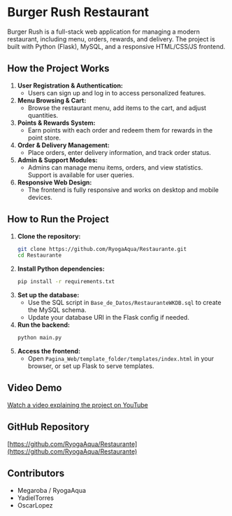 ﻿# Burger Rush Restaurant

Burger Rush is a full-stack web application for managing a modern restaurant, including menu, orders, rewards, and delivery. The project is built with Python (Flask), MySQL, and a responsive HTML/CSS/JS frontend.

## How the Project Works
1. **User Registration & Authentication:**
   - Users can sign up and log in to access personalized features.
2. **Menu Browsing & Cart:**
   - Browse the restaurant menu, add items to the cart, and adjust quantities.
3. **Points & Rewards System:**
   - Earn points with each order and redeem them for rewards in the point store.
4. **Order & Delivery Management:**
   - Place orders, enter delivery information, and track order status.
5. **Admin & Support Modules:**
   - Admins can manage menu items, orders, and view statistics. Support is available for user queries.
6. **Responsive Web Design:**
   - The frontend is fully responsive and works on desktop and mobile devices.

## How to Run the Project
1. **Clone the repository:**
   ```bash
   git clone https://github.com/RyogaAqua/Restaurante.git
   cd Restaurante
   ```
2. **Install Python dependencies:**
   ```bash
   pip install -r requirements.txt
   ```
3. **Set up the database:**
   - Use the SQL script in `Base_de_Datos/RestauranteWKDB.sql` to create the MySQL schema.
   - Update your database URI in the Flask config if needed.
4. **Run the backend:**
   ```bash
   python main.py
   ```
5. **Access the frontend:**
   - Open `Pagina_Web/template_folder/templates/index.html` in your browser, or set up Flask to serve templates.

## Video Demo
[Watch a video explaining the project on YouTube](https://youtu.be/1Xa00wyyTdM)

## GitHub Repository
[https://github.com/RyogaAqua/Restaurante](https://github.com/RyogaAqua/Restaurante)

## Contributors
- Megaroba / RyogaAqua
- YadielTorres
- OscarLopez

